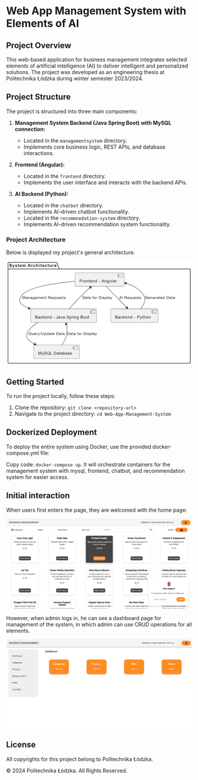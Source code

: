 # Web App Management System with Elements of AI

## Project Overview

This web-based application for business management integrates selected 
elements of artificial intelligence (AI) to deliver intelligent and 
personalized solutions. The project was developed as an engineering 
thesis at Politechnika Łódzka during winter semester 2023/2024.

## Project Structure

The project is structured into three main components:

1. **Management System Backend (Java Spring Boot) with MySQL connection:**
    - Located in the `managementsystem` directory.
    - Implements core business logic, REST APIs, and database interactions.

2. **Frontend (Angular):**
    - Located in the `frontend` directory.
    - Implements the user interface and interacts with the backend APIs.

3. **AI Backend (Python):**
    - Located in the `chatbot` directory.
    - Implements AI-driven chatbot functionality.
    - Located in the `recommnedation-system` directory.
    - Implements AI-driven recommendation system functionality.

### Project Architecture
Below is displayed my project's general architecture.

![Project Architecture](images/architectire-diagram.png)

## Getting Started

To run the project locally, follow these steps:

1. Clone the repository: `git clone <repository-url>`
2. Navigate to the project directory: `cd Web-App-Management-System`

## Dockerized Deployment
To deploy the entire system using Docker, use the provided docker-compose.yml file:

Copy code: `docker-compose up`. It will orchestrate containers for the 
management system with mysql,  frontend, chatbot, and recommendation 
system for easier access.

## Initial interaction

When users first enters the page, they are welcomed with the home page:

![Home Page](images/home-page.png)

However, when admin logs in, he can see a dashboard page for management of the system, in which admin can use CRUD operations for all elements.

![Dashboard Page](images/dashboard-page.png)

## License

All copyrights for this project belong to Politechnika Łódzka.

© 2024 Politechnika Łódzka. All Rights Reserved.
